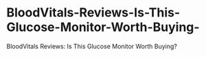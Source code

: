 # BloodVitals-Reviews-Is-This-Glucose-Monitor-Worth-Buying-
BloodVitals Reviews: Is This Glucose Monitor Worth Buying?
